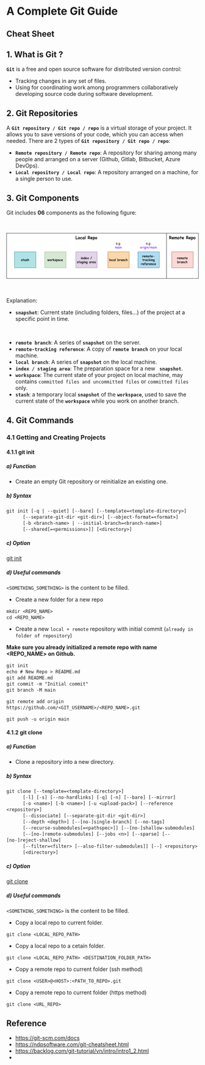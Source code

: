 # A Complete Git Guide

## Cheat Sheet

## 1. What is Git ?
**`Git`** is a free and open source software for distributed version control: 
- Tracking changes in any set of files.
- Using for coordinating work among programmers collaboratively developing source code during software development.

## 2. Git Repositories
A **`Git repository / Git repo / repo`** is a virtual storage of your project. It allows you to save versions of your code, which you can access when needed.
There are 2 types of **`Git repository / Git repo / repo`**:
- **`Remote repository / Remote repo`**: A repository for sharing among many people and arranged on a server (Github, Gitlab, Bitbucket, Azure DevOps).
- **`Local repository / Local repo`**: A repository arranged on a machine, for a single person to use.

## 3. Git Components
Git includes **06** components as the following figure:

<br>

![](Images/Git%20Components.png)

<br>

Explanation:
- **`snapshot`**: Current state (including folders, files...) of the project at a specific point in time.

<br>

- **`remote branch`**: A series of **`snapshot`** on the server.
- **`remote-tracking reference`**: A copy of **`remote branch`** on your local machine.
- **`local branch`**: A series of **`snapshot`** on the local machine.
- **`index / staging area`**: The preparation space for a new **` snapshot`**.
- **`workspace`**: The current state of your project on local machine, may contains `committed files and uncommitted files` or `committed files` only.
- **`stash`**: a temporary local **`snapshot`** of the **`workspace`**, used to save the current state of the **`workspace`** while you work on another branch.

## 4. Git Commands

### 4.1 Getting and Creating Projects

#### 4.1.1 git init

##### a) Function

- Create an empty Git repository or reinitialize an existing one.

##### b) Syntax

```
git init [-q | --quiet] [--bare] [--template=<template-directory>]
	  [--separate-git-dir <git-dir>] [--object-format=<format>]
	  [-b <branch-name> | --initial-branch=<branch-name>]
	  [--shared[=<permissions>]] [<directory>]
```

##### c) Option

[git init](https://git-scm.com/docs/git-init#_options)

##### d) Useful commands

`<SOMETHING_SOMETHING>` is the content to be filled.

- Create a new folder for a new repo
```
mkdir <REPO_NAME>
cd <REPO_NAME>
```

- Create a new `local + remote` repository with initial commit (`already in folder of repository`)

**Make sure you already initialized a remote repo with name <REPO_NAME> on Github.**

```
git init
echo # New Repo > README.md
git add README.md
git commit -m "Initial commit"
git branch -M main
```
```
git remote add origin https://github.com/<GIT_USERNAME>/<REPO_NAME>.git
```
```
git push -u origin main
```

#### 4.1.2 git clone

##### a) Function

- Clone a repository into a new directory.

##### b) Syntax

```
git clone [--template=<template-directory>]
	  [-l] [-s] [--no-hardlinks] [-q] [-n] [--bare] [--mirror]
	  [-o <name>] [-b <name>] [-u <upload-pack>] [--reference <repository>]
	  [--dissociate] [--separate-git-dir <git-dir>]
	  [--depth <depth>] [--[no-]single-branch] [--no-tags]
	  [--recurse-submodules[=<pathspec>]] [--[no-]shallow-submodules]
	  [--[no-]remote-submodules] [--jobs <n>] [--sparse] [--[no-]reject-shallow]
	  [--filter=<filter> [--also-filter-submodules]] [--] <repository>
	  [<directory>]
```

##### c) Option

[git clone](https://git-scm.com/docs/git-clone#_options)

##### d) Useful commands

`<SOMETHING_SOMETHING>` is the content to be filled.

- Copy a local repo to current folder.
```
git clone <LOCAL_REPO_PATH>
```

- Copy a local repo to a cetain folder.
```
git clone <LOCAL_REPO_PATH> <DESTINATION_FOLDER_PATH>
```

- Copy a remote repo to current folder (ssh method)
```
git clone <USER>@<HOST>:<PATH_TO_REPO>.git
```

- Copy a remote repo to current folder (https method)
```
git clone <URL_REPO>
```


## Reference
- https://git-scm.com/docs
- https://ndpsoftware.com/git-cheatsheet.html
- https://backlog.com/git-tutorial/vn/intro/intro1_2.html
- 